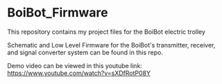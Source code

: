 # BoiBot_Firmware

This repository contains my project files for the BoiBot electric trolley

Schematic and Low Level Firmware for the BoiBot's transmitter, receiver, and signal converter system can be found in this repo.

Demo video can be viewed in this youtube link:
https://www.youtube.com/watch?v=sXDfRotP08Y
